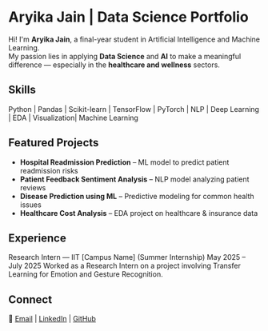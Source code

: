 #  Aryika Jain | Data Science Portfolio

Hi! I'm **Aryika Jain**, a final-year student in Artificial Intelligence and Machine Learning.  
My passion lies in applying **Data Science** and **AI** to make a meaningful difference — especially in the **healthcare and wellness** sectors.

##  Skills
Python | Pandas | Scikit-learn | TensorFlow | PyTorch | NLP | Deep Learning | EDA | Visualization| Machine Learning

##  Featured Projects
- **Hospital Readmission Prediction** – ML model to predict patient readmission risks  
- **Patient Feedback Sentiment Analysis** – NLP model analyzing patient reviews  
- **Disease Prediction using ML** – Predictive modeling for common health issues  
- **Healthcare Cost Analysis** – EDA project on healthcare & insurance data
  
## Experience

 Research Intern — IIT [Campus Name] (Summer Internship)
May 2025 – July 2025
Worked as a Research Intern on a project involving Transfer Learning for Emotion and Gesture Recognition.

##  Connect
📧 [Email](aryikajain1@gmail.com) | [LinkedIn](https://linkedin.com/in/aryikajain) | [GitHub](https://github.com/aryikajain)
